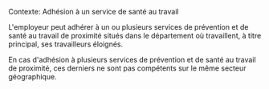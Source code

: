 Contexte: Adhésion à un service de santé au travail

L'employeur peut adhérer à un ou plusieurs services de prévention et de santé au travail de proximité situés dans le département où travaillent, à titre principal, ses travailleurs éloignés.

En cas d'adhésion à plusieurs services de prévention et de santé au travail de proximité, ces derniers ne sont pas compétents sur le même secteur géographique.